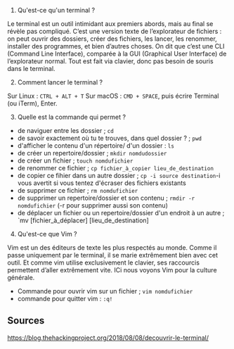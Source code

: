 1. Qu'est-ce qu'un terminal ? 

Le terminal est un outil intimidant aux premiers abords, mais au final se révèle pas compliqué. C’est une version texte de l’explorateur de fichiers : on peut ouvrir des dossiers, créer des fichiers, les lancer, les renommer, installer des programmes, et bien d’autres choses. On dit que c’est une CLI (Command Line Interface), comparée à la GUI (Graphical User Interface) de l’explorateur normal. Tout est fait via clavier, donc pas besoin de souris dans le terminal.

2. Comment lancer le terminal ? 

Sur Linux : `CTRL + ALT + T`
Sur macOS : `CMD + SPACE`, puis écrire Terminal (ou iTerm), Enter.

3. Quelle est la commande qui permet ? 
  - de naviguer entre les dossier ; `cd`
  - de savoir exactement où tu te trouves, dans quel dossier ? ; `pwd`
  - d'afficher le contenu d'un répertoire/ d'un dossier : `ls`
  - de créer un repertoire/dossier ; `mkdir nomdudossier`
  - de créer un fichier ; `touch nomdufichier`
  - de renommer ce fichier ; `cp fichier_à_copier lieu_de_destination`
  - de copier ce fihier dans un autre dossier ; `cp -i source destination`-i vous avertit si vous tentez d'écraser des fichiers existants 
  - de supprimer ce fichier ; `rm nomdufichier`
  - de supprimer un repertoire/dossier et son contenu ; `rmdir -r nomdufichier` (-r pour supprimer aussi son contenu)
  - de déplacer un fichier ou un repertoire/dossier d'un endroit à un autre ; `mv [fichier_à_déplacer] [lieu_de_destination] 
  
  4. Qu'est-ce que Vim ? 
  
Vim est un des éditeurs de texte les plus respectés au monde. Comme il passe uniquement par le terminal, il se marie extrêmement bien avec cet outil. Et comme vim utilise exclusivement le clavier, ses raccourcis permettent d’aller extrêmement vite. ICi nous voyons Vim pour la culture générale.

- Commande pour ouvrir vim sur un fichier ; `vim nomdufichier`
- commande pour quitter vim : `:q!`

## Sources

https://blog.thehackingproject.org/2018/08/08/decouvrir-le-terminal/
  
